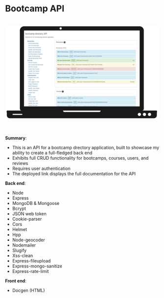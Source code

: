 # Bootcamp API

<br/>
<a href='https://bc-api-0.herokuapp.com/' target='_blank'><img src='https://github.com/bretbaker/bootcamp-api/blob/master/readme-img/readme-img.svg' alt='Image of application' width='500px'></a>
<br/>
<br/>
<br/>

**Summary**:

- This is an API for a bootcamp drectory application, built to showcase my ability to create a full-fledged back end
- Exhibits full CRUD functionality for bootcamps, courses, users, and reviews
- Requires user authentication
- The deployed link displays the full documentation for the API

**Back end**:

- Node
- Express
- MongoDB & Mongoose
- Bcrypt
- JSON web token
- Cookie-parser
- Cors
- Helmet
- Hpp
- Node-geocoder
- Nodemailer
- Slugify
- Xss-clean
- Express-fileupload
- Express-mongo-sanitize
- Express-rate-limit

**Front end**:

- Docgen (HTML)
